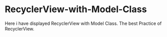 # RecyclerView-with-Model-Class
Here i have displayed RecyclerView with Model Class. The best Practice of RecyclerView.

